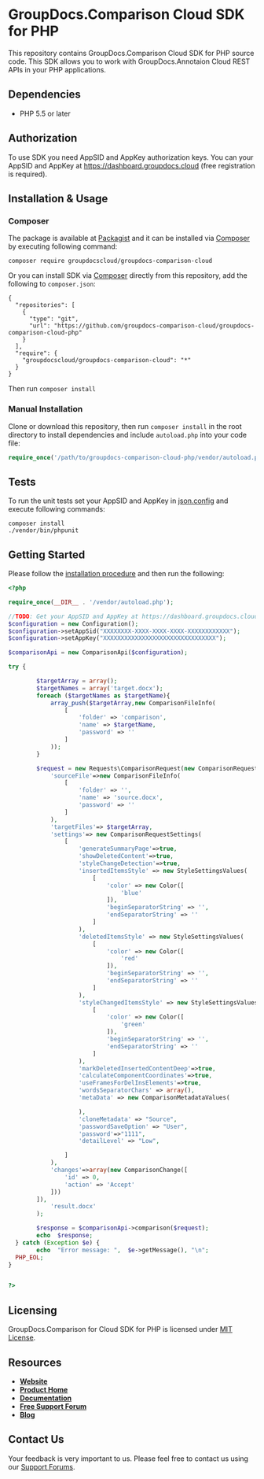 # GroupDocs.Comparison Cloud SDK for PHP
This repository contains GroupDocs.Comparison Cloud SDK for PHP source code. This SDK allows you to work with GroupDocs.Annotaion Cloud REST APIs in your PHP applications.

## Dependencies
- PHP 5.5 or later

## Authorization
To use SDK you need AppSID and AppKey authorization keys. You can your AppSID and AppKey at https://dashboard.groupdocs.cloud (free registration is required).  

## Installation & Usage
### Composer

The package is available at [Packagist](https://packagist.org/) and it can be installed via [Composer](http://getcomposer.org/) by executing following command:
```
composer require groupdocscloud/groupdocs-comparison-cloud
``` 

Or you can install SDK via [Composer](http://getcomposer.org/) directly from this repository, add the following to `composer.json`:

```
{
  "repositories": [
    {
      "type": "git",
      "url": "https://github.com/groupdocs-comparison-cloud/groupdocs-comparison-cloud-php"
    }
  ],
  "require": {
    "groupdocscloud/groupdocs-comparison-cloud": "*"
  }
}
```

Then run `composer install`

### Manual Installation

Clone or download this repository, then run `composer install` in the root directory to install dependencies and include `autoload.php` into your code file:

```php
require_once('/path/to/groupdocs-comparison-cloud-php/vendor/autoload.php');
```

## Tests

To run the unit tests set your AppSID and AppKey in [json.config](tests/GroupDocs/Annotaion/config.json) and execute following commands:

```
composer install
./vendor/bin/phpunit
```

## Getting Started
Please follow the [installation procedure](#installation--usage) and then run the following:

```php
<?php

require_once(__DIR__ . '/vendor/autoload.php');

//TODO: Get your AppSID and AppKey at https://dashboard.groupdocs.cloud (free registration is required).
$configuration = new Configuration();
$configuration->setAppSid("XXXXXXXX-XXXX-XXXX-XXXX-XXXXXXXXXXXX");
$configuration->setAppKey("XXXXXXXXXXXXXXXXXXXXXXXXXXXXXXXX");

$comparisonApi = new ComparisonApi($configuration);

try { 

        $targetArray = array();
        $targetNames = array('target.docx');
        foreach ($targetNames as $targetName){
            array_push($targetArray,new ComparisonFileInfo(
                [
                    'folder' => 'comparison',
                    'name' => $targetName,
                    'password' => ''
                ]
            ));
        }

        $request = new Requests\ComparisonRequest(new ComparisonRequest([
            'sourceFile'=>new ComparisonFileInfo(
                [
                    'folder' => '',
                    'name' => 'source.docx',
                    'password' => ''
                ]
            ),
            'targetFiles'=> $targetArray,
            'settings'=> new ComparisonRequestSettings(
                [
                    'generateSummaryPage'=>true,
                    'showDeletedContent'=>true,
                    'styleChangeDetection'=>true,
                    'insertedItemsStyle' => new StyleSettingsValues(
                        [
                            'color' => new Color([
                                'blue'
                            ]),
                            'beginSeparatorString' => '',
                            'endSeparatorString' => ''
                        ]
                    ),
                    'deletedItemsStyle' => new StyleSettingsValues(
                        [
                            'color' => new Color([
                                'red'
                            ]),
                            'beginSeparatorString' => '',
                            'endSeparatorString' => ''
                        ]
                    ),
                    'styleChangedItemsStyle' => new StyleSettingsValues(
                        [
                            'color' => new Color([
                                'green'
                            ]),
                            'beginSeparatorString' => '',
                            'endSeparatorString' => ''
                        ]
                    ),
                    'markDeletedInsertedContentDeep'=>true,
                    'calculateComponentCoordinates'=>true,
                    'useFramesForDelInsElements'=>true,
                    'wordsSeparatorChars' => array(),
                    'metaData' => new ComparisonMetadataValues(

                    ),
                    'cloneMetadata' => "Source",
                    'passwordSaveOption' => "User",
                    'password'=>"1111",
                    'detailLevel' => "Low",

                ]
            ),
            'changes'=>array(new ComparisonChange([
                'id' => 0,
                'action' => 'Accept'
            ]))
        ]),
            'result.docx'
        );

        $response = $comparisonApi->comparison($request);
        echo  $response;
  } catch (Exception $e) {
        echo  "Error message: ",  $e->getMessage(), "\n";
  PHP_EOL;
}


?>
```

## Licensing
GroupDocs.Comparison for Cloud SDK for PHP is licensed under [MIT License](LICENSE).

## Resources
+ [**Website**](https://www.groupdocs.cloud)
+ [**Product Home**](https://products.groupdocs.cloud/comparison)
+ [**Documentation**](https://docs.groupdocs.cloud/display/comparisoncloud/Home)
+ [**Free Support Forum**](https://forum.groupdocs.cloud/c/comparison)
+ [**Blog**](https://blog.groupdocs.cloud/category/comparison)

## Contact Us
Your feedback is very important to us. Please feel free to contact us using our [Support Forums](https://forum.groupdocs.cloud/c/comparison).
